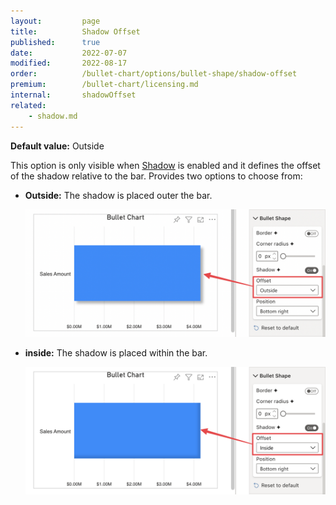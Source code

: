 ```yaml
---
layout:         page
title:          Shadow Offset
published:      true
date:           2022-07-07
modified:   	2022-08-17
order:          /bullet-chart/options/bullet-shape/shadow-offset
premium:        /bullet-chart/licensing.md
internal:       shadowOffset
related:
    - shadow.md
---
```


**Default value:** Outside

This option is only visible when [Shadow](shadow.md) is enabled and it defines the offset of the shadow relative to the bar. Provides two options to choose from:

- **Outside:** The shadow is placed outer the bar.

    <img src="images/bullet-shape-shadow-offset-outside.png" width="700">

- **inside:** The shadow is placed within the bar.

    <img src="images/bullet-shape-shadow-offset-inside.png" width="700">